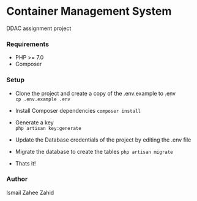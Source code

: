 # Container Management System
DDAC assignment project


### Requirements

* PHP >= 7.0
* Composer


### Setup

- Clone the project and create a copy of the .env.example to .env   
 `cp .env.example .env`
 
- Install Composer dependencies
 `composer install`

- Generate a key  
 `php artisan key:generate`
 
- Update the Database credentials of the project by editing the .env file

- Migrate the database to create the tables
  `php artisan migrate`
  
- Thats it!

### Author
Ismail Zahee Zahid
